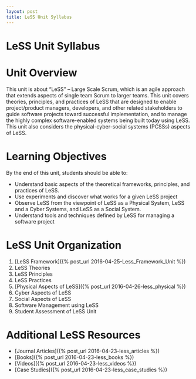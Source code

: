 ```yaml
---
layout: post
title: LeSS Unit Syllabus
---
```


LeSS Unit Syllabus
=================

# Unit Overview

This unit is about “LeSS” – Large Scale Scrum, which is an agile approach that extends aspects of single team Scrum to larger teams.  This unit covers theories, principles, and practices of LeSS that are designed to enable project/product managers, developers, and other related stakeholders to guide software projects toward successful implementation, and to manage the highly complex software-enabled systems being built today using LeSS. This unit also considers the physical-cyber-social systems (PCSSs) aspects of LeSS.

# Learning Objectives

By the end of this unit, students should be able to:

 - Understand basic aspects of the theoretical frameworks, principles, and practices of LeSS.
 - Use experiments and discover what works for a given LeSS project
 - Observe LeSS from the viewpoint of LeSS as a Physical System, LeSS and a Cyber Systems, and LeSS as a Social System. 
 - Understand tools and techniques defined by LeSS for managing a software project

# LeSS Unit Organization

 1. [LeSS Framework]({% post_url 2016-04-25-Less_Framework_Unit %}) 
 2. LeSS Theories
 3. LeSS Principles
 4. LeSS Practices
 5. [Physical Aspects of LeSS]({% post_url 2016-04-26-less_physical %}) 
 6. Cyber Aspects of LeSS 
 7. Social Aspects of LeSS
 8. Software Management using LeSS
 9. Student Assessment of LeSS Unit

# Additional LeSS Resources

- [Journal Articles]({% post_url 2016-04-23-less_articles %}) 
- [Books]({% post_url 2016-04-23-less_books %}) 
- [Videos]({% post_url 2016-04-23-less_videos %}) 
- [Case Studies]({% post_url 2016-04-23-less_case_studies %}) 

